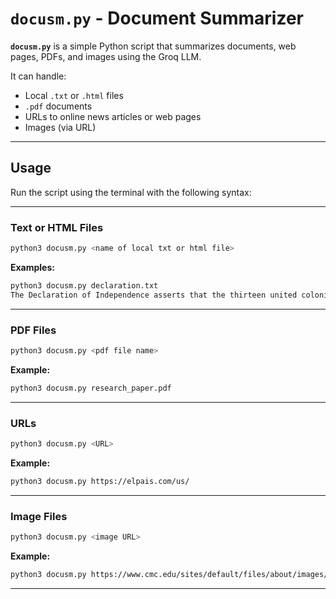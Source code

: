 # `docusm.py` - Document Summarizer

**`docusm.py`** is a simple Python script that summarizes documents, web pages, PDFs, and images using the Groq LLM.

It can handle:
- Local `.txt` or `.html` files  
- `.pdf` documents  
- URLs to online news articles or web pages  
- Images (via URL)

---

## Usage

Run the script using the terminal with the following syntax:

---

### Text or HTML Files

```bash
python3 docusm.py <name of local txt or html file>
```

**Examples:**
```bash
python3 docusm.py declaration.txt
The Declaration of Independence asserts that the thirteen united colonies have the right to sever ties with Great Britain and establish themselves as independent states. This decision is based on the belief that the British government has repeatedly abused and usurped the rights of the colonies, leading to a breakdown in the relationship between the two. The document goes on to list a series of grievances against King George III and the British government, concluding that the colonies must now take control of their own destinies and govern themselves as independent nations.
```




---

### PDF Files

```bash
python3 docusm.py <pdf file name>
```

**Example:**
```bash
python3 docusm.py research_paper.pdf
```

---

### URLs

```bash
python3 docusm.py <URL>
```

**Example:**
```bash
python3 docusm.py https://elpais.com/us/
```

---

### Image Files

```bash
python3 docusm.py <image URL>
```

**Example:**
```bash
python3 docusm.py https://www.cmc.edu/sites/default/files/about/images/20170213-cube.jpg
```

---